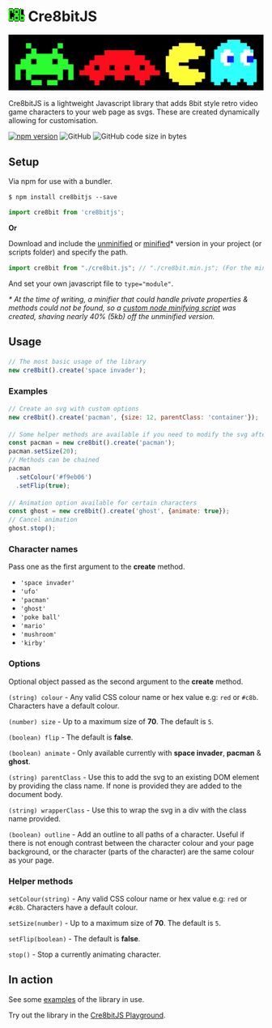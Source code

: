 # ![Cre8bit logo](/logo.png) Cre8bitJS
![8bit Space Invader, Ufo, Pacman and Ghost](/.github/cre8bitjs.gif)

Cre8bitJS is a lightweight Javascript library that adds 8bit style retro video game characters to your web page as svgs. These are created dynamically allowing for customisation.

[![npm version](https://badge.fury.io/js/cre8bitjs.svg)](https://badge.fury.io/js/cre8bitjs)
![GitHub](https://img.shields.io/github/license/daveknights/cre8bit)
![GitHub code size in bytes](https://img.shields.io/github/languages/code-size/daveknights/cre8bit)

## Setup
Via npm for use with a bundler.
```
$ npm install cre8bitjs --save
```
```javascript
import cre8bit from 'cre8bitjs';
```
**Or**

Download and include the [unminified](https://github.com/daveknights/cre8bit/blob/main/Cre8bit.js) or [minified](https://github.com/daveknights/cre8bit-minified/blob/main/cre8bit.min.js)* version in your project (or scripts folder) and specify the path.
```javascript
import cre8bit from "./cre8bit.js"; // "./cre8bit.min.js"; (For the minified version)
```
And set your own javascript file to `type="module"`.

_* At the time of writing, a minifier that could handle private properties & methods could not be found,
so a [custom node minifying script](https://gist.github.com/daveknights/7e6124184c5d49f8498d6fa91fb21181) was created, shaving nearly 40% (5kb) off the unminified version._
## Usage
```javascript
// The most basic usage of the library
new cre8bit().create('space invader');
```
### Examples
```javascript
// Create an svg with custom options
new cre8bit().create('pacman', {size: 12, parentClass: 'container'});

// Some helper methods are available if you need to modify the svg after creation
const pacman = new cre8bit().create('pacman');
pacman.setSize(20);
// Methods can be chained
pacman
  .setColour('#f9eb06')
  .setFlip(true);

// Animation option available for certain characters
const ghost = new cre8bit().create('ghost', {animate: true});
// Cancel animation
ghost.stop();
```
### Character names
Pass one as the first argument to the **create** method.
- `'space invader'`
- `'ufo'`
- `'pacman'`
- `'ghost'`
- `'poke ball'`
- `'mario'`
- `'mushroom'`
- `'kirby'`
### Options
Optional object passed as the second argument to the **create** method.

`(string) colour` - Any valid CSS colour name or hex value e.g: `red` or `#c8b`. Characters have a default colour.

`(number) size` - Up to a maximum size of **70**. The default is `5`.

`(boolean) flip` - The default is **false**.

`(boolean) animate` - Only available currently with **space invader**, **pacman** & **ghost**.

`(string) parentClass` - Use this to add the svg to an existing DOM element by providing the class name. If none is provided they are added to the document body.

`(string) wrapperClass` - Use this to wrap the svg in a div with the class name provided.

`(boolean) outline` - Add an outline to all paths of a character. Useful if there is not enough contrast between the character colour and your page background, or the character (parts of the character) are the same colour as your page.

### Helper methods
`setColour(string)` - Any valid CSS colour name or hex value e.g: `red` or `#c8b`. Characters have a default colour.

`setSize(number)` - Up to a maximum size of **70**. The default is `5`.

`setFlip(boolean)` - The default is **false**.

`stop()` - Stop a currently animating character.
## In action
See some [examples](https://daveknights.github.io/cre8bit-examples/) of the library in use.

Try out the library in the [Cre8bitJS Playground](https://daveknights.github.io/cre8bit-playground/).

